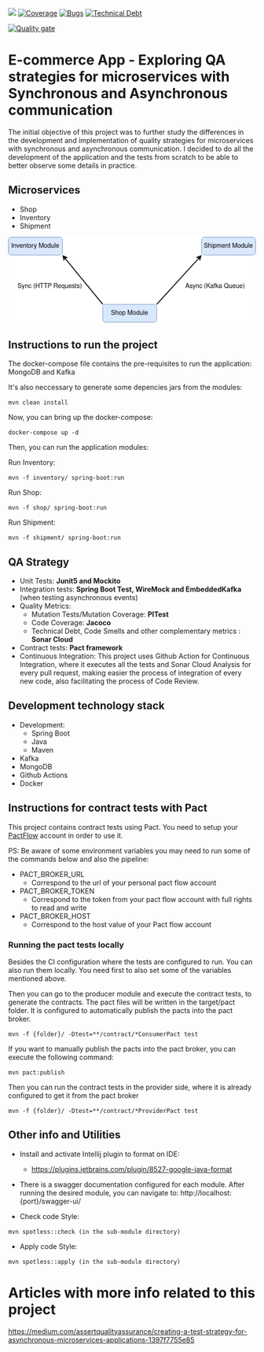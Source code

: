 ![](https://github.com/teixeira-fernando/EcommerceApp/workflows/JavaCIMaven/badge.svg)
[![Coverage](https://sonarcloud.io/api/project_badges/measure?project=teixeira-fernando_EcommerceApp&metric=coverage)](https://sonarcloud.io/dashboard?id=teixeira-fernando_EcommerceApp)
[![Bugs](https://sonarcloud.io/api/project_badges/measure?project=teixeira-fernando_EcommerceApp&metric=bugs)](https://sonarcloud.io/dashboard?id=teixeira-fernando_EcommerceApp)
[![Technical Debt](https://sonarcloud.io/api/project_badges/measure?project=teixeira-fernando_EcommerceApp&metric=sqale_index)](https://sonarcloud.io/dashboard?id=teixeira-fernando_EcommerceApp)

[![Quality gate](https://sonarcloud.io/api/project_badges/quality_gate?project=teixeira-fernando_EcommerceApp)](https://sonarcloud.io/dashboard?id=teixeira-fernando_EcommerceApp)

# E-commerce App - Exploring QA strategies for microservices with Synchronous and Asynchronous communication 

The initial objective of this project was to further study the differences in the development and implementation of quality strategies for microservices with synchronous and asynchronous communication. I decided to do all the development of the application and the tests from scratch to be able to better observe some details in practice.

## Microservices

* Shop
* Inventory
* Shipment

![alt text](images/EcommerceappDiagram.png "EcommerceApp modules comunication")

## Instructions to run the project

The docker-compose file contains the pre-requisites to run the application: MongoDB and Kafka

It's also neccessary to generate some depencies jars from the modules:

```
mvn clean install
```

Now, you can bring up the docker-compose: 

```
docker-compose up -d
```

Then, you can run the application modules:

Run Inventory:

```
mvn -f inventory/ spring-boot:run 
```

Run Shop:

```
mvn -f shop/ spring-boot:run 
```

Run Shipment:

```
mvn -f shipment/ spring-boot:run 
```

## QA Strategy

* Unit Tests: <b>Junit5 and Mockito</b>
* Integration tests: <b>Spring Boot Test, WireMock and EmbeddedKafka</b> (when testing asynchronous events)
* Quality Metrics:
  * Mutation Tests/Mutation Coverage: <b>PITest</b>
  * Code Coverage: <b>Jacoco</b>
  * Technical Debt, Code Smells and other complementary metrics : <b>Sonar Cloud</b>
* Contract tests: <b>Pact framework</b>
* Continuous Integration: This project uses Github Action for Continuous Integration, where it executes all the tests and Sonar Cloud Analysis for every pull request, making easier the process of integration of every new code, also facilitating the process of Code Review.

## Development technology stack

* Development:
  * Spring Boot 
  * Java
  * Maven
* Kafka
* MongoDB
* Github Actions
* Docker

## Instructions for contract tests with Pact

This project contains contract tests using Pact. You need to setup your [PactFlow](https://pactflow.io/) account in order to use it.


PS: Be aware of some environment variables you may need to run some of the commands below and also the pipeline:

* PACT_BROKER_URL
  * Correspond to the url of your personal pact flow account
* PACT_BROKER_TOKEN
  * Correspond to the token from your pact flow account with full rights to read and write
* PACT_BROKER_HOST
  * Correspond to the host value of your Pact flow account

### Running the pact tests locally

Besides the CI configuration where the tests are configured to run. You can also run them locally. You need first to also set some of the variables mentioned above.

Then you can go to the producer module and execute the contract tests, to generate the contracts. The pact files will be
written in the target/pact folder. It is configured to automatically publish the pacts into the pact broker.

``` 
mvn -f {folder}/ -Dtest=**/contract/*ConsumerPact test
``` 

If you want to manually publish the pacts into the pact broker, you can execute the following command:

``` 
mvn pact:publish 
```

Then you can run the contract tests in the provider side, where it is already configured to get it from the pact broker

``` 
mvn -f {folder}/ -Dtest=**/contract/*ProviderPact test
``` 

## Other info and Utilities

* Install and activate Intellij plugin to format on IDE:
    * https://plugins.jetbrains.com/plugin/8527-google-java-format

* There is a swagger documentation configured for each module. After running the desired module, you can navigate
  to: http://localhost:{port}/swagger-ui/
  

* Check code Style:

``` 
mvn spotless::check (in the sub-module directory)
```

* Apply code Style:

``` 
mvn spotless::apply (in the sub-module directory)
```

# Articles with more info related to this project

https://medium.com/assertqualityassurance/creating-a-test-strategy-for-asynchronous-microservices-applications-1397f7755e85
